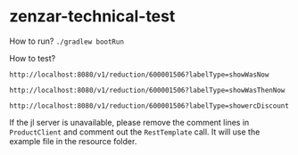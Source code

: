 # zenzar-technical-test

How to run?
`./gradlew bootRun`

How to test?

`http://localhost:8080/v1/reduction/600001506?labelType=showWasNow`

`http://localhost:8080/v1/reduction/600001506?labelType=showWasThenNow`

`http://localhost:8080/v1/reduction/600001506?labelType=showercDiscount`

If the jl server is unavailable, please remove the comment lines in `ProductClient` and comment out the `RestTemplate` call. It will use the example file in the resource folder.
